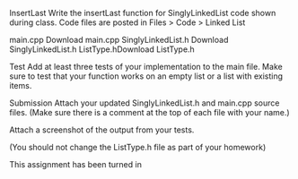 InsertLast
Write the insertLast function for SinglyLinkedList code shown during class.  Code files are posted in Files > Code > Linked List

main.cpp Download main.cpp  SinglyLinkedList.h Download SinglyLinkedList.h    ListType.hDownload ListType.h

 

Test
Add at least three tests of your implementation to the main file. Make sure to test that your function works on an empty list or a list with existing items.

 

Submission
Attach your updated SinglyLinkedList.h and main.cpp source files. (Make sure there is a comment at the top of each file with your name.)

Attach a screenshot of the output from your tests.

(You should not change the ListType.h file as part of your homework)

This assignment has been turned in
